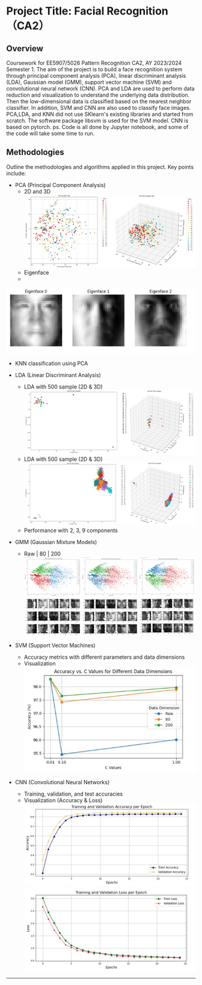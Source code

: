 # Project Title: Facial Recognition（CA2）
## Overview
Coursework for EE5907/5026 Pattern Recognition CA2, AY 2023/2024 Semester 1.
The aim of the project is to build a face recognition system through principal component analysis (PCA), linear discriminant analysis (LDA), Gaussian model (GMM), support vector machine (SVM) and convolutional neural network (CNN). PCA and LDA are used to perform data reduction and visualization to understand the underlying data distribution. Then the low-dimensional data is classified based on the nearest neighbor classifier. In addition, SVM and CNN are also used to classify face images. PCA,LDA, and KNN did not use SKlearn's existing libraries and started from scratch. The software package libsvm is used for the SVM model. CNN is based on pytorch.
ps. Code is all done by Jupyter notebook, and some of the code will take some time to run.

## Methodologies
Outline the methodologies and algorithms applied in this project. Key points include:
- PCA (Principal Component Analysis)
  - 2D and 3D 
![Image text](Image/PCA.jpg)
  - Eigenface
  - 
![Image text](Image/PCA-EGF.jpg)
  - KNN classification using PCA
  
- LDA (Linear Discriminant Analysis)
  - LDA with 500 sample (2D & 3D)
![Image text](Image/LDA-500.jpg)
  - LDA with 500 sample (2D & 3D)
![Image text](Image/LDA-ALL.jpg)
  - Performance with 2, 3, 9 components

- GMM (Gaussian Mixture Models)
  - Raw | 80 | 200
![Image text](Image/GMM-1.jpg)
![Image text](Image/GMM-2.jpg)

- SVM (Support Vector Machines)
  - Accuracy metrics with different parameters and data dimensions
  - Visualization
![Image text](Image/SVM.jpg)
- CNN (Convolutional Neural Networks)
  - Training, validation, and test accuracies
  - Visualization (Accuracy & Loss)
![Image text](Image/CNN-2.jpg) 
![Image text](Image/CNN-1.jpg)

---
